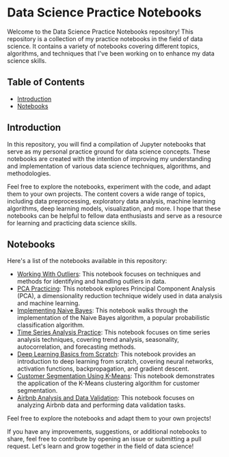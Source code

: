 # Data Science Practice Notebooks

Welcome to the Data Science Practice Notebooks repository! This repository is a collection of my practice notebooks in the field of data science. It contains a variety of notebooks covering different topics, algorithms, and techniques that I've been working on to enhance my data science skills.

## Table of Contents

- [Introduction](#introduction)
- [Notebooks](#notebooks)

## Introduction

In this repository, you will find a compilation of Jupyter notebooks that serve as my personal practice ground for data science concepts. These notebooks are created with the intention of improving my understanding and implementation of various data science techniques, algorithms, and methodologies.

Feel free to explore the notebooks, experiment with the code, and adapt them to your own projects. The content covers a wide range of topics, including data preprocessing, exploratory data analysis, machine learning algorithms, deep learning models, visualization, and more. I hope that these notebooks can be helpful to fellow data enthusiasts and serve as a resource for learning and practicing data science skills.

## Notebooks

Here's a list of the notebooks available in this repository:

- [Working With Outliers](Practicing/working-with-outliers.ipynb): This notebook focuses on techniques and methods for identifying and handling outliers in data.
- [PCA Practicing](notebooks/pca_practicing.ipynb): This notebook explores Principal Component Analysis (PCA), a dimensionality reduction technique widely used in data analysis and machine learning.
- [Implementing Naive Bayes](notebooks/implementing_naive_bayes.ipynb): This notebook walks through the implementation of the Naive Bayes algorithm, a popular probabilistic classification algorithm.
- [Time Series Analysis Practice](notebooks/time_series_analysis_practice.ipynb): This notebook focuses on time series analysis techniques, covering trend analysis, seasonality, autocorrelation, and forecasting methods.
- [Deep Learning Basics from Scratch](notebooks/deep_learning_basics_from_scratch.ipynb): This notebook provides an introduction to deep learning from scratch, covering neural networks, activation functions, backpropagation, and gradient descent.
- [Customer Segmentation Using K-Means](notebooks/customer_segmentation_using_kmeans.ipynb): This notebook demonstrates the application of the K-Means clustering algorithm for customer segmentation.
- [Airbnb Analysis and Data Validation](notebooks/airbnb_analysis_and_data_validation.ipynb): This notebook focuses on analyzing Airbnb data and performing data validation tasks.

Feel free to explore the notebooks and adapt them to your own projects!

If you have any improvements, suggestions, or additional notebooks to share, feel free to contribute by opening an issue or submitting a pull request. Let's learn and grow together in the field of data science!
